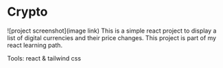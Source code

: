 # Crypto
![project screenshot](image link)
This is a simple react project to display a list of digital currencies and their price changes.
This project is part of my react learning path.

Tools: react & tailwind css
